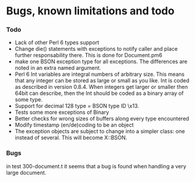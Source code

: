 # Bugs, known limitations and todo

### Todo

* Lack of other Perl 6 types support
* Change die() statements with exceptions to notify caller and place further responsability there. This is done for Document.pm6
* make one BSON exception type for all exceptions. The differences are noted in an extra named argument.
* Perl 6 Int variables are integral numbers of arbitrary size. This means that any integer can be stored as large or small as you like. Int is coded as described in version 0.8.4. When integers get larger or smaller then 64bit can describe, then the Int should be coded as a binary array of some type.
* Support for decimal 128 type = BSON type ID \x13.
* Tests some more exceptions of Binary
* Better checks for wrong sizes of buffers along every type encountered
* Modify timestamp (en/de)coding to be an object
* The exception objects are subject to change into a simpler class: one instead of several. This will become X::BSON.



### Bugs
in test 300-document.t it seems that a bug is found when handling a very large document.
